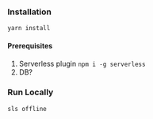 ### Installation

`yarn install`

#### Prerequisites

1. Serverless plugin
   `npm i -g serverless`
2. DB?

### Run Locally

`sls offline`
